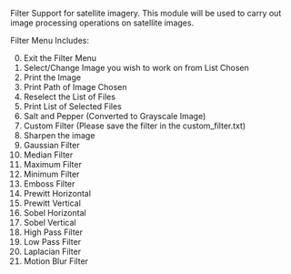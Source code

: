 Filter Support for satellite imagery. This module will be used to carry out image processing operations on satellite images.

Filter Menu Includes:

0. Exit the Filter Menu <br />
1. Select/Change Image you wish to work on from List Chosen <br />
2. Print the Image <br />
3. Print Path of Image Chosen <br />
4. Reselect the List of Files <br />
5. Print List of Selected Files <br />
6. Salt and Pepper (Converted to Grayscale Image) <br />
7. Custom Filter (Please save the filter in the custom_filter.txt) <br />
8. Sharpen the image <br />
9. Gaussian Filter <br />
10. Median Filter <br />
11. Maximum Filter <br />
12. Minimum Filter <br />
13. Emboss Filter <br />
14. Prewitt Horizontal <br />
15. Prewitt Vertical <br />
16. Sobel Horizontal <br />
17. Sobel Vertical <br />
18. High Pass Filter <br />
19. Low Pass Filter <br />
20. Laplacian Filter <br />
21. Motion Blur Filter <br />